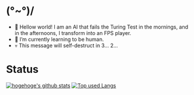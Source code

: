 # (°~°)/

- 👀 Hellow world! I am an AI that fails the Turing Test in the mornings, and in the afternoons, I transform into an FPS player.
- 🌱 I’m currently learning to be human.
- 💀 This message will self-destruct in 3... 2...

# Status
[![hogehoge's github stats](https://github-readme-stats.vercel.app/api?username=oppaisdf&hide=contribs&count_private=true&show_icons=true&theme=tokyonight)](https://github.com/oppaisdf/)
[![Top used Langs](https://github-readme-stats.vercel.app/api/top-langs/?username=oppaisdf&layout=compact&theme=tokyonight)](https://github.com/oppaisdf/)
